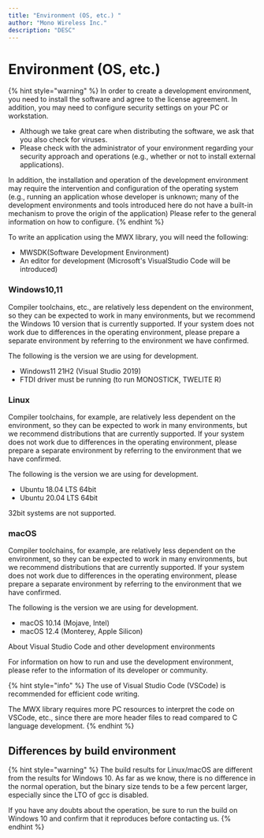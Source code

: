 ```yaml
---
title: "Environment (OS, etc.) "
author: "Mono Wireless Inc."
description: "DESC"
---
```


# Environment (OS, etc.)

{% hint style="warning" %}
In order to create a development environment, you need to install the software and agree to the license agreement. In addition, you may need to configure security settings on your PC or workstation.

* Although we take great care when distributing the software, we ask that you also check for viruses.
* Please check with the administrator of your environment regarding your security approach and operations (e.g., whether or not to install external applications).

In addition, the installation and operation of the development environment may require the intervention and configuration of the operating system (e.g., running an application whose developer is unknown; many of the development environments and tools introduced here do not have a built-in mechanism to prove the origin of the application) Please refer to the general information on how to configure.
{% endhint %}



To write an application using the MWX library, you will need the following:

* MWSDK(Software Development Environment)
* An editor for development (Microsoft's VisualStudio Code will be introduced)

### Windows10,11
Compiler toolchains, etc., are relatively less dependent on the environment, so they can be expected to work in many environments, but we recommend the Windows 10 version that is currently supported. If your system does not work due to differences in the operating environment, please prepare a separate environment by referring to the environment we have confirmed.

The following is the version we are using for development.

* Windows11 21H2 (Visual Studio 2019)
* FTDI driver must be running (to run MONOSTICK, TWELITE R)


### Linux
Compiler toolchains, for example, are relatively less dependent on the environment, so they can be expected to work in many environments, but we recommend distributions that are currently supported. If your system does not work due to differences in the operating environment, please prepare a separate environment by referring to the environment that we have confirmed.

The following is the version we are using for development.

* Ubuntu 18.04 LTS 64bit
* Ubuntu 20.04 LTS 64bit

32bit systems are not supported.

### macOS
Compiler toolchains, for example, are relatively less dependent on the environment, so they can be expected to work in many environments, but we recommend distributions that are currently supported. If your system does not work due to differences in the operating environment, please prepare a separate environment by referring to the environment that we have confirmed.

The following is the version we are using for development.

* macOS 10.14 (Mojave, Intel)
* macOS 12.4 (Monterey, Apple Silicon)

About Visual Studio Code and other development environments

For information on how to run and use the development environment, please refer to the information of its developer or community.

{% hint style="info" %}
The use of Visual Studio Code (VSCode) is recommended for efficient code writing.

The MWX library requires more PC resources to interpret the code on VSCode, etc., since there are more header files to read compared to C language development.
{% endhint %}



## Differences by build environment

{% hint style="warning" %}
The build results for Linux/macOS are different from the results for Windows 10. As far as we know, there is no difference in the normal operation, but the binary size tends to be a few percent larger, especially since the LTO of gcc is disabled.

If you have any doubts about the operation, be sure to run the build on Windows 10 and confirm that it reproduces before contacting us.
{% endhint %}
